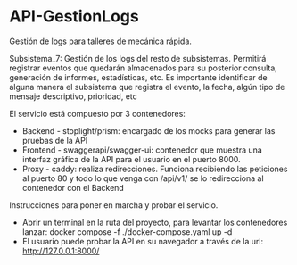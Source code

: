 # API-GestionLogs
Gestión de logs para talleres de mecánica rápida.

Subsistema_7: Gestión de los logs del resto de subsistemas. Permitirá registrar eventos que quedarán almacenados para su posterior consulta, generación de informes, estadísticas, etc. Es importante identificar de alguna manera el subsistema que registra el evento, la fecha, algún tipo de mensaje descriptivo, prioridad, etc


El servicio está compuesto por 3 contenedores:
- Backend - stoplight/prism: encargado de los mocks para generar las pruebas de la API 
- Frontend - swaggerapi/swagger-ui: contenedor que muestra una interfaz gráfica de la API para el usuario en el puerto 8000.
- Proxy - caddy: realiza redirecciones. Funciona recibiendo las peticiones al puerto 80 y todo lo que venga con /api/v1/ se lo redirecciona al contenedor con el Backend

Instrucciones para poner en marcha y probar el servicio.
- Abrir un terminal en la ruta del proyecto, para levantar los contenedores lanzar: docker compose -f ./docker-compose.yaml up -d  
- El usuario puede probar la API en su navegador a través de la url: http://127.0.0.1:8000/
